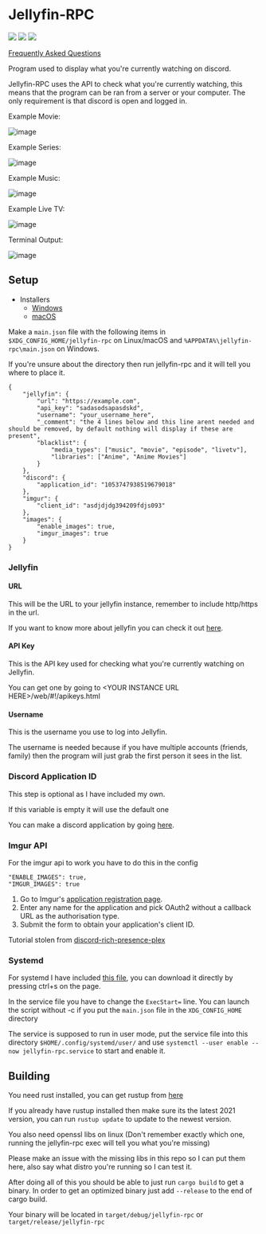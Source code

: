 # Jellyfin-RPC

<img src="https://shields.io/github/license/radiicall/jellyfin-rpc?color=purple"/> <img src="https://shields.io/github/v/tag/Radiicall/jellyfin-rpc"/> <img src="https://shields.io/github/downloads/radiicall/jellyfin-rpc/total"/>

[Frequently Asked Questions](FAQ.md)

Program used to display what you're currently watching on discord.

Jellyfin-RPC uses the API to check what you're currently watching, this means that the program can be ran from a server or your computer. The only requirement is that discord is open and logged in.


Example Movie:

![image](https://user-images.githubusercontent.com/66682497/213467832-5eb6b0a0-1b83-47db-bf00-48c0e739aec4.png)

Example Series:

![image](https://user-images.githubusercontent.com/66682497/213467669-8375841d-b846-4afe-8bd3-0b09f4c7f2ad.png)

Example Music:

![image](https://user-images.githubusercontent.com/66682497/228037565-56991219-2630-4da0-ae5a-b1fa904985de.png)

Example Live TV:

![image](https://user-images.githubusercontent.com/66682497/228035872-b6cdbf0a-ec6d-49b0-b238-c5ae9298943f.png)

Terminal Output:

![image](https://user-images.githubusercontent.com/66682497/222933540-aa5f08ed-afb2-4713-8b9a-18cbaa94444b.png)

## Setup
- Installers
  - <a href="https://github.com/Radiicall/jellyfin-rpc/raw/main/scripts/install-win.bat">Windows</a>
  - <a href="https://github.com/Radiicall/jellyfin-rpc/raw/main/scripts/install-macos.sh">macOS</a>

Make a `main.json` file with the following items in `$XDG_CONFIG_HOME/jellyfin-rpc` on Linux/macOS and `%APPDATA%\jellyfin-rpc\main.json` on Windows.

If you're unsure about the directory then run jellyfin-rpc and it will tell you where to place it.

```
{
    "jellyfin": {
        "url": "https://example.com",
        "api_key": "sadasodsapasdskd",
        "username": "your_username_here",
        "_comment": "the 4 lines below and this line arent needed and should be removed, by default nothing will display if these are present",
        "blacklist": {
            "media_types": ["music", "movie", "episode", "livetv"],
            "libraries": ["Anime", "Anime Movies"]
        }
    },
    "discord": {
        "application_id": "1053747938519679018"
    },
    "imgur": {
        "client_id": "asdjdjdg394209fdjs093"
    },
    "images": {
        "enable_images": true,
        "imgur_images": true
    }
}
```

### Jellyfin
#### URL
This will be the URL to your jellyfin instance, remember to include http/https in the url.

If you want to know more about jellyfin you can check it out <a href="https://jellyfin.org/">here</a>.

#### API Key
This is the API key used for checking what you're currently watching on Jellyfin.

You can get one by going to \<YOUR INSTANCE URL HERE>/web/#!/apikeys.html

#### Username
This is the username you use to log into Jellyfin.

The username is needed because if you have multiple accounts (friends, family) then the program will just grab the first person it sees in the list.

### Discord Application ID
This step is optional as I have included my own.

If this variable is empty it will use the default one

You can make a discord application by going <a href="https://discord.com/developers/applications">here</a>.

### Imgur API

For the imgur api to work you have to do this in the config
```
"ENABLE_IMAGES": true,
"IMGUR_IMAGES": true
```

1. Go to Imgur's [application registration page](https://api.imgur.com/oauth2/addclient).
2. Enter any name for the application and pick OAuth2 without a callback URL as the authorisation type.
3. Submit the form to obtain your application's client ID.

Tutorial stolen from <a href="https://github.com/phin05/discord-rich-presence-plex#obtaining-an-imgur-client-id">discord-rich-presence-plex</a>

### Systemd

For systemd I have included <a href="https://raw.githubusercontent.com/Radiicall/jellyfin-rpc/main/scripts/jellyfin-rpc.service">this file</a>, you can download it directly by pressing ctrl+s on the page.

In the service file you have to change the `ExecStart=` line. You can launch the script without -c if you put the `main.json` file in the `XDG_CONFIG_HOME` directory

The service is supposed to run in user mode, put the service file into this directory `$HOME/.config/systemd/user/` and use `systemctl --user enable --now jellyfin-rpc.service` to start and enable it.

## Building
You need rust installed, you can get rustup from <a href="https://rustup.rs/">here</a>

If you already have rustup installed then make sure its the latest 2021 version, you can run `rustup update` to update to the newest version.

You also need openssl libs on linux (Don't remember exactly which one, running the jellyfin-rpc exec will tell you what you're missing)

Please make an issue with the missing libs in this repo so I can put them here, also say what distro you're running so I can test it.

After doing all of this you should be able to just run `cargo build` to get a binary.
In order to get an optimized binary just add `--release` to the end of cargo build.

Your binary will be located in `target/debug/jellyfin-rpc` or `target/release/jellyfin-rpc`
